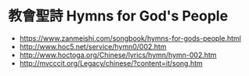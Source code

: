 # 教會聖詩 Hymns for God's People

* https://www.zanmeishi.com/songbook/hymns-for-gods-people.html
* http://www.hoc5.net/service/hymn0/002.htm
* http://www.hoctoga.org/Chinese/lyrics/hymn/hymn-002.htm
* http://mvcccit.org/Legacy/chinese/?content=it/song.htm
